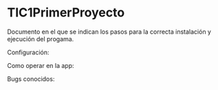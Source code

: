 # TIC1PrimerProyecto
Documento en el que se indican los pasos para la correcta instalación
y ejecución del progama.

Configuración:

Como operar en la app:

Bugs conocidos:
